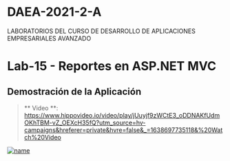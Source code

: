 # DAEA-2021-2-A
LABORATORIOS DEL CURSO DE DESARROLLO DE APLICACIONES EMPRESARIALES AVANZADO

# Lab-15 - Reportes en ASP.NET MVC

## Demostración de la Aplicación
> ** Video **: https://www.hippovideo.io/video/play/jUuyjf9zWCtE3_oDDNAKfUdmOKhTBM-vZ_OEXcH35fQ?utm_source=hv-campaigns&hreferer=private&hvre=false&_=1638697735118&%20Watch%20Video
> 
[![name](https://i.ibb.co/S3Rd9Qf/video.png)](https://www.hippovideo.io/video/play/jUuyjf9zWCtE3_oDDNAKfUdmOKhTBM-vZ_OEXcH35fQ?utm_source=hv-campaigns&hreferer=private&hvre=false&_=1638697735118&%20Watch%20Video)

